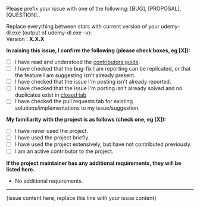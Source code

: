 Please prefix your issue with one of the following: [BUG], [PROPOSAL], [QUESTION]..

Replace everything between stars with current version of your udemy-dl.exe (output of udemy-dl.exe -v):  
Version : **X.X.X**

**In raising this issue, I confirm the following (please check boxes, eg [X]):**

- [ ] I have read and understood the [contributors guide](https://github.com/nishad/udemy-dl-windows/blob/master/.github/CONTRIBUTING.md).
- [ ] I have checked that the bug-fix I am reporting can be replicated, or that the feature I am suggesting isn't already present.
- [ ] I have checked that the issue I'm posting isn't already reported.
- [ ] I have checked that the issue I'm porting isn't already solved and no duplicates exist in [closed tab](https://github.com/nishad/udemy-dl-windows/issues?q=is%3Aissue+is%3Aclosed)
- [ ] I have checked the pull requests tab for existing solutions/implementations to my issue/suggestion.

**My familiarity with the project is as follows (check one, eg [X]):**

- [ ] I have never used the project.
- [ ] I have used the project briefly.
- [ ] I have used the project extensively, but have not contributed previously.
- [ ] I am an active contributor to the project.

**If the project maintainer has any additional requirements, they will be listed here.**

- No additional requirements.

---

{issue content here, replace this line with your issue content}
